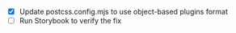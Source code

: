 - [x] Update postcss.config.mjs to use object-based plugins format
- [ ] Run Storybook to verify the fix
